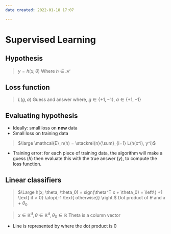```yaml
---
date created: 2022-01-18 17:07

---
```


# Supervised Learning

## Hypothesis

> $y = h(x; \theta)$
> Where $h \in \mathcal{H}$

## Loss function

> $L(g, a)$
> Guess and answer where, $g \in \{ +1, -1 \}$, $a \in \{ +1, -1 \}$

## Evaluating hypothesis

- Ideally: small loss on **new** data
- Small loss on training data

> $\large \mathcal{E}_n(h) = \stackrel{n}{\sum}_{i=1} L(h(x^i), y^i)$

- Training error: for each piece of training data, the algorithm will make a guess ($h$) then evaluate this with the true answer ($y$), to compute the loss function.


## Linear classifiers

> $\Large h(x; \theta, \theta_0) = sign(\theta^T x + \theta_0) = \left\{ +1 \text{ if > 0} \atop{-1 \text{ otherwise}} \right.$
> Dot product of $\theta$ and $x$ + $\theta_0$

> $x \in \mathbb{R}^d, \theta \in \mathbb{R}^d, \theta_0 \in \mathbb{R}$
> Theta is a column vector


- Line is represented by where the dot product is 0
